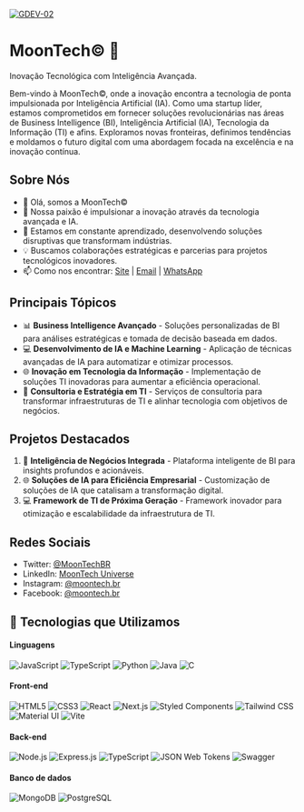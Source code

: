 <!-- Logo -->
<a href="https://g.dev/MoonTechBR"><img src="https://i.ibb.co/8dLTyrF/GDEV-02.png" alt="GDEV-02" border="0" /></a>

<!-- Título -->
# MoonTech© 🚀
Inovação Tecnológica com Inteligência Avançada.

<!-- Descrição -->
Bem-vindo à MoonTech©, onde a inovação encontra a tecnologia de ponta impulsionada por Inteligência Artificial (IA). Como uma startup líder, estamos comprometidos em fornecer soluções revolucionárias nas áreas de Business Intelligence (BI), Inteligência Artificial (IA), Tecnologia da Informação (TI) e afins. Exploramos novas fronteiras, definimos tendências e moldamos o futuro digital com uma abordagem focada na excelência e na inovação contínua.

<!-- Sobre Nós -->
## Sobre Nós

- 👋 Olá, somos a MoonTech©
- 👀 Nossa paixão é impulsionar a inovação através da tecnologia avançada e IA.
- 🌱 Estamos em constante aprendizado, desenvolvendo soluções disruptivas que transformam indústrias.
- 💡 Buscamos colaborações estratégicas e parcerias para projetos tecnológicos inovadores.
- 📫 Como nos encontrar: [Site](https://g.dev/MoonTechBR) | [Email](mailto:moontech.ia@gmail.com) | [WhatsApp](https://wa.me/5521985996555)

<!-- Tópicos de Destaque -->
## Principais Tópicos

- 📊 **Business Intelligence Avançado** - Soluções personalizadas de BI para análises estratégicas e tomada de decisão baseada em dados.
- 💻 **Desenvolvimento de IA e Machine Learning** - Aplicação de técnicas avançadas de IA para automatizar e otimizar processos.
- 🌐 **Inovação em Tecnologia da Informação** - Implementação de soluções TI inovadoras para aumentar a eficiência operacional.
- 🚀 **Consultoria e Estratégia em TI** - Serviços de consultoria para transformar infraestruturas de TI e alinhar tecnologia com objetivos de negócios.

<!-- Projetos Destacados -->
## Projetos Destacados

1. 🧠 **Inteligência de Negócios Integrada** - Plataforma inteligente de BI para insights profundos e acionáveis.
2. 🌐 **Soluções de IA para Eficiência Empresarial** - Customização de soluções de IA que catalisam a transformação digital.
3. 💻 **Framework de TI de Próxima Geração** - Framework inovador para otimização e escalabilidade da infraestrutura de TI.

<!-- Redes Sociais -->
## Redes Sociais

- Twitter: [@MoonTechBR](https://twitter.com/MoonTechBR)
- LinkedIn: [MoonTech Universe](https://www.linkedin.com/in/moontechbr)
- Instagram: [@moontech.br](https://www.instagram.com/moontech.br)
- Facebook: [@moontech.br](https://www.facebook.com/MoonTech.BR)

## 🧰 Tecnologias que Utilizamos

#### Linguagens

 ![JavaScript](https://img.shields.io/badge/JavaScript-323330?style=for-the-badge&logo=javascript&logoColor=F7DF1E)
 ![TypeScript](https://img.shields.io/badge/TypeScript-007ACC?style=for-the-badge&logo=typescript&logoColor=white)
 ![Python](https://img.shields.io/badge/Python-3776AB?style=for-the-badge&logo=python&logoColor=white)
 ![Java](https://img.shields.io/badge/Java-ED8B00?style=for-the-badge&logo=java&logoColor=white)
 ![C](https://img.shields.io/badge/C-00599C?style=for-the-badge&logo=c&logoColor=white)

#### Front-end

 ![HTML5](https://img.shields.io/badge/HTML5-E34F26?style=for-the-badge&logo=html5&logoColor=white)
 ![CSS3](https://img.shields.io/badge/CSS3-1572B6?style=for-the-badge&logo=css3&logoColor=white)
 ![React](https://img.shields.io/badge/React-61DAFB?style=for-the-badge&logo=react&logoColor=white)
 ![Next.js](https://img.shields.io/badge/Next.js-000000?style=for-the-badge&logo=next.js&logoColor=white)
 ![Styled Components](https://img.shields.io/badge/Styled_Components-DB7093?style=for-the-badge&logo=styled-components&logoColor=white)
 ![Tailwind CSS](https://img.shields.io/badge/Tailwind_CSS-38B2AC?style=for-the-badge&logo=tailwind-css&logoColor=white)
 ![Material UI](https://img.shields.io/badge/Material_UI-0081CB?style=for-the-badge&logo=material-ui&logoColor=white)
 ![Vite](https://img.shields.io/badge/Vite-646CFF?style=for-the-badge&logo=vite&logoColor=white)

#### Back-end

 ![Node.js](https://img.shields.io/badge/Node.js-339933?style=for-the-badge&logo=node.js&logoColor=white)
 ![Express.js](https://img.shields.io/badge/Express.js-000000?style=for-the-badge&logo=express&logoColor=white)
 ![TypeScript](https://img.shields.io/badge/TypeScript-3178C6?style=for-the-badge&logo=typescript&logoColor=white)
 ![JSON Web Tokens](https://img.shields.io/badge/JSON_Web_Tokens-000000?style=for-the-badge&logo=JSON%20web%20tokens&logoColor=white)
 ![Swagger](https://img.shields.io/badge/Swagger-85EA2D?style=for-the-badge&logo=swagger&logoColor=black)

#### Banco de dados

 ![MongoDB](https://img.shields.io/badge/MongoDB-47A248?style=for-the-badge&logo=mongodb&logoColor=white)
 ![PostgreSQL](https://img.shields.io/badge/PostgreSQL-336791?style=for-the-badge&logo=postgresql&logoColor=white)
